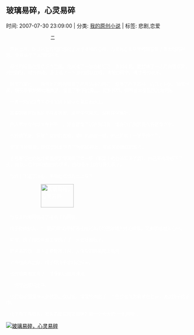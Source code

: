 
<h2>玻璃易碎，心灵易碎</h2>

<span class="time SG_txtc">时间: 2007-07-30 23:09:00 | 分类: [我的原创小说](./BlogClass_我的原创小说.md) | 标签: 悲剧,恋爱</span>
<!--
<table>
    <tbody>
        <tr>
            <td>时间: 2007-07-30 23:09:00</td>
            <td>分类: [我的原创小说](./BlogClass_我的原创小说.md) </td>
            <td> 标签: 悲剧,恋爱 </td>
        </tr>
    </tbody>
</table>
-->
<div class="articalContent" id="sina_keyword_ad_area2">
<div>
<p><font style="FONT-SIZE: 12px"><a href="http://s4.sinaimg.cn/orignal/497675f2a0f995840cc93" target="_blank"></a><font color="#000000"> <wbr/> <wbr/> <wbr/> <wbr/> <wbr/> <wbr/> <wbr/> <wbr/> <wbr/> <wbr/> <wbr/> <wbr/> <wbr/> <wbr/> <wbr/> <wbr/> <wbr/> <wbr/> <wbr/> <wbr/> <wbr/> <wbr/> <wbr/> <wbr/> <wbr/> <wbr/> <wbr/> <wbr/> <wbr/>
 <wbr/> <wbr/> <wbr/> <wbr/> <wbr/> <wbr/> <wbr/>二</font></font></p>
<p><font color="#000000" style="FONT-SIZE: 12px"> <wbr/> <wbr/> <wbr/>
<font color="#FFFFFF">溽暑七月，烈日以它的粗犷溶化了大地冰冷的心房，万丈光芒如陈年老酿般醉了黄土地的神志，全身酥在了太阳的怀里。</font></font></p>
<p><font color="#FFFFFF" style="FONT-SIZE: 12px"> <wbr/> <wbr/> <wbr/>
母性的妖媚在潜意识中觉醒。发间插了一坡娇艳红花，争相斗艳，面颊抹了一地的白雪柳絮，时而翩跹，时而奔走，身上着了一平原的杨柳庄稼，满地的绿意，满世界的欢乐。</font></p>
<p><font color="#FFFFFF" style="FONT-SIZE: 12px"> <wbr/> <wbr/> <wbr/>
村南的某处，一棵青年的槐树缀满了串串洁净的槐花，舒展了四下的枝干向八方伸张。微风徐来，槐花簌簌地舞动着飘落，覆盖了树下的黄土。置身其中，颇有日本樱花的浪漫氛围。</font></p>
<p><font color="#FFFFFF" style="FONT-SIZE: 12px"> <wbr/> <wbr/> <wbr/>
一男一女两位青年依偎在树下酷似石凳的石头上。</font></p>
<p><font color="#FFFFFF" style="FONT-SIZE: 12px"> <wbr/> <wbr/> <wbr/>
故事朝着你想象的那样发展着，没有任何悬念，没有任何曲折。</font></p>
<p><font color="#FFFFFF" style="FONT-SIZE: 12px"> <wbr/> <wbr/> <wbr/>
两人男左女右地坐在石头上，完全颠覆了以往的习俗，或许他们的恋情也将颠覆历史。</font></p>
<p><font color="#FFFFFF" style="FONT-SIZE: 12px"> <wbr/> <wbr/> <wbr/>
他轻俯下身，褶皱了腐部的衣服，眉毛也微微一皱，伸出的右手一下子停住了。</font></p>
<p><font color="#FFFFFF"> <wbr/> <wbr/> <wbr/>
<font style="FONT-SIZE: 12px">怔了几秒钟后，绯红登时出现在了他的脸颊上，宛如天边粉红的晚霞。</font></font></p>
<p><font color="#FFFFFF" style="FONT-SIZE: 12px"> <wbr/> <wbr/> <wbr/>
她看着怔住的他脸颊羞得如同喝醉了酒一般（事实上他也确实喝了酒），自己不由地低下了头，用额头的刘海遮挡他的视线，脸颊也不由的红得如桃子。</font></p>
<p><font color="#FFFFFF" style="FONT-SIZE: 12px"> <wbr/> <wbr/> <wbr/>
他终于下定了决心，手指在松软的土上写下：</font></p>
<p><font color="#FFFFFF"> <wbr/> <wbr/> <wbr/> <wbr/> <wbr/> <wbr/> <wbr/> <wbr/> <wbr/> <wbr/> <wbr/> <wbr/> <wbr/> <wbr/> <wbr/>
 <wbr/> <wbr/> <wbr/> <wbr/> <wbr/> <wbr/> <wbr/> <wbr/> <wbr/></font><a href="http://s4.sinaimg.cn/orignal/497675f2a0f995840cc93" target="_blank"><font color="#FFFFFF"><img alt="玻璃易碎，心灵易碎" border="0" height="266" real_src="http://s4.sinaimg.cn/bmiddle/497675f2a0f995840cc93" src="//simg.sinajs.cn/blog7style/images/common/sg_trans.gif" style="WIDTH: 90px; HEIGHT: 64px" title="玻璃易碎，心灵易碎" width="500"/></font></a><font color="#FFFFFF"> <wbr/> <wbr/></font></p>
<p><font color="#FFFFFF" style="FONT-SIZE: 12px"> <wbr/> <wbr/> <wbr/>
他写完后用肩膀碰了碰桃子的肩膀。</font></p>
<p><font color="#FFFFFF" style="FONT-SIZE: 12px"> <wbr/> <wbr/> <wbr/>
桃子微微抬头，“一帆风顺”的字样通过她刘海间的空隙射入她的眼睛，又由眼睛射入心中。</font></p>
<p><font color="#FFFFFF" style="FONT-SIZE: 12px"> <wbr/> <wbr/> <wbr/>
顿时，桃子的脸颊更加像桃子了，头低地更低了。</font></p>
<p><font color="#FFFFFF" style="FONT-SIZE: 12px"> <wbr/> <wbr/> <wbr/>
醉熏熏的他，眉头总算舒展开来，天使般的微笑爬上嘴角。</font></p>
<p><font color="#FFFFFF" style="FONT-SIZE: 12px"> <wbr/> <wbr/> <wbr/>
正当他高兴之际，桃子却出乎意料的摇头。</font></p>
<p><font color="#FFFFFF" style="FONT-SIZE: 12px"> <wbr/> <wbr/> <wbr/>
他的嘴角更加弯了，活像初四的月芽儿。</font></p>
<p><font color="#FFFFFF" style="FONT-SIZE: 12px"> <wbr/> <wbr/> <wbr/>
一切尽在意料之中。</font></p>
<p><font color="#FFFFFF" style="FONT-SIZE: 12px"> <wbr/> <wbr/> <wbr/>
他的右手慢慢伸入鼓鼓的上衣口袋，缓缓地掏出了一个色质很纯的翡翠色石头，递到桃子的手中。</font></p>
<p><font color="#FFFFFF" style="FONT-SIZE: 12px"> <wbr/> <wbr/> <wbr/>
桃子看了看石头，石头的正面用正楷镌刻着一个大大的“一帆风顺”。</font></p>
<p><a href="http://s14.sinaimg.cn/orignal/497675f261369243cc5ad" target="_blank"><font color="#000000"><img alt="玻璃易碎，心灵易碎" border="0" real_src="http://s14.sinaimg.cn/bmiddle/497675f261369243cc5ad" src="//simg.sinajs.cn/blog7style/images/common/sg_trans.gif" title="玻璃易碎，心灵易碎"/></font></a></p>
</div>
</div>
